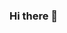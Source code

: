 ### Hi there 👋

<!--
**apletea/apletea** is a ✨ _special_ ✨ repository because its `README.md` (this file) appears on your GitHub profile.

Here are some ideas to get you started:

- 🔭 I’m currently working at [Vochi](https://vochi.app/)
- 👯 I’m looking to collaborate on AI open source project
- 💬 Ask me about AI, Computer Vision, Neural Networks, Math
- 📫 How to reach me: dzkamarouski@gmail.com
-->
